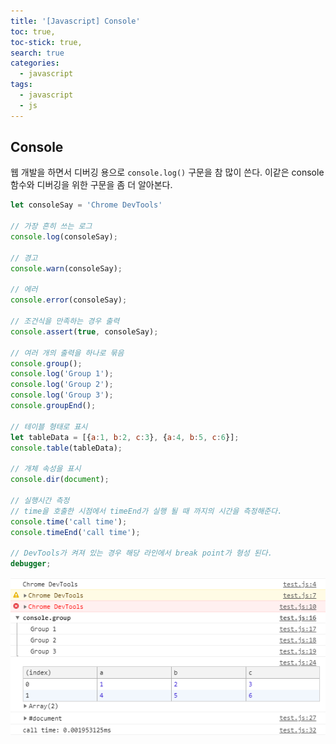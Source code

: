 ```yaml
---
title: '[Javascript] Console'
toc: true,
toc-stick: true,
search: true
categories:
  - javascript
tags:
  - javascript
  - js
---
```


## Console  

웹 개발을 하면서 디버깅 용으로 ```console.log()``` 구문을 참 많이 쓴다. 
이같은 console 함수와 디버깅을 위한 구문을 좀 더 알아본다.

``` js
let consoleSay = 'Chrome DevTools'

// 가장 흔히 쓰는 로그
console.log(consoleSay);

// 경고
console.warn(consoleSay);

// 에러
console.error(consoleSay);

// 조건식을 만족하는 경우 출력
console.assert(true, consoleSay);

// 여러 개의 출력을 하나로 묶음
console.group();
console.log('Group 1');
console.log('Group 2');
console.log('Group 3');
console.groupEnd();

// 테이블 형태로 표시
let tableData = [{a:1, b:2, c:3}, {a:4, b:5, c:6}];
console.table(tableData);

// 개체 속성을 표시
console.dir(document);

// 실행시간 측정
// time을 호출한 시점에서 timeEnd가 실행 될 때 까지의 시간을 측정해준다.
console.time('call time');
console.timeEnd('call time');

// DevTools가 켜져 있는 경우 해당 라인에서 break point가 형성 된다.
debugger;
```

![console](/assets/images/javascript/console.png)